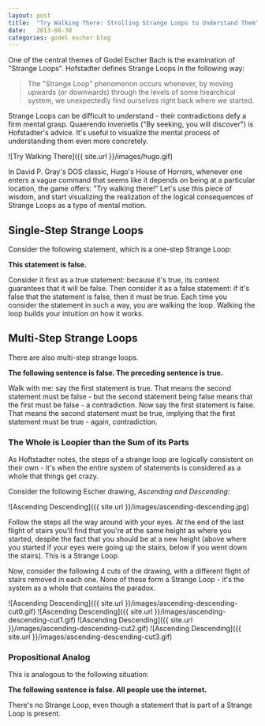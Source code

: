 ```yaml
---
layout: post
title:  "Try Walking There: Strolling Strange Loops to Understand Them"
date:   2013-08-30
categories: godel escher blog 
---
```


One of the central themes of Godel Escher Bach is the examination of "Strange
Loops". Hofstadter defines Strange Loops in the following way:

> The "Strange Loop" phenomenon occurs whenever, by moving upwards (or 
>downwards) through the levels of some hiearchical system, we unexpectedly
>find ourselves right back where we started.


Strange Loops can be difficult to understand - their contradictions defy a firm
mental grasp.  Quaerendo invenietis ("By seeking, you will discover") is
Hofstadter's advice. It's useful to visualize the mental process of
understanding them even more concretely. 

![Try Walking There]({{ site.url }}/images/hugo.gif)

In David P. Gray's DOS classic, Hugo's House of Horrors, whenever one enters
a vague command that seems like it depends on being at a particular location,
the game offers: "Try walking there!" Let's use this piece of wisdom, and 
start visualizing the realization of the logical consequences of Strange Loops
as a type of mental motion.

## Single-Step Strange Loops
Consider the following statement, which is a one-step Strange Loop:

__This statement is false.__

Consider it first as a true statement: because it's true, its content
guarantees that it will be false. Then consider it as a false statement: if
it's false that the statement is false, then it must be true. Each time you
consider the statement in such a way, you are walking the loop. Walking the
loop builds your intuition on how it works.

## Multi-Step Strange Loops
There are also multi-step strange loops. 

__The following sentence is false.
The preceding sentence is true.__

Walk with me: say the first statement is true. That means the second statement
must be false - but the second statement being false means that the first must
be false - a contradiction. Now say the first statement is false. That means
the second statement must be true, implying that the first statement must be
true - again, contradiction. 

### The Whole is Loopier than the Sum of its Parts
As Hoftstadter notes, the steps of a strange loop are logically consistent on
their own - it's when the entire system of statements is considered as a whole
that things get crazy. 

Consider the following Escher drawing, _Ascending and Descending_:

![Ascending Descending]({{ site.url }}/images/ascending-descending.jpg)

Follow the steps all the way around with your eyes. At the end of the last
flight of stairs you'll find that you're at the same height as where you
started, despite the fact that you should be at a new height (above where you
started if your eyes were going up the stairs, below if you went down the
stairs). This is a Strange Loop.

Now, consider the following 4 cuts of the drawing, with a different flight
of stairs removed in each one. None of these form a Strange Loop - it's the
system as a whole that contains the paradox. 

![Ascending Descending]({{ site.url }}/images/ascending-descending-cut0.gif)
![Ascending Descending]({{ site.url }}/images/ascending-descending-cut1.gif)
![Ascending Descending]({{ site.url }}/images/ascending-descending-cut2.gif)
![Ascending Descending]({{ site.url }}/images/ascending-descending-cut3.gif)

### Propositional Analog
This is analogous to the following situation:

__The following sentence is false.
All people use the internet.__

There's no Strange Loop, even though a statement that is part of a Strange Loop
is present.
